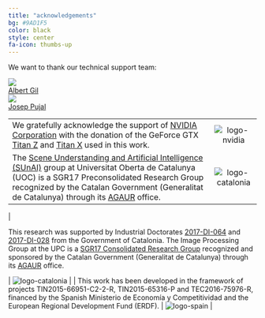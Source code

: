 ```yaml
---
title: "acknowledgements"
bg: #9AD1F5
color: black
style: center
fa-icon: thumbs-up
---
```


We want to thank our technical support team:

<div class="author">
    <a href="https://imatge.upc.edu/web/people/albert-gil-moreno" target="_blank">
      <div class="authorphoto"><img src="https://raw.githubusercontent.com/imatge-upc/retrieval-2016-deepvision/master/authors/gil.jpg"></div>
      <div>Albert Gil</div>
    </a>
</div>
<div class="author">
    <a href="https://imatge.upc.edu/web/people/josep-pujal" target="_blank">
      <div class="authorphoto"><img src="https://lh3.googleusercontent.com/-YEw7M4dwUPI/AAAAAAAAAAI/AAAAAAAAHEU/orFv7MNtg-c/photo.jpg"></div>
      <div>Josep Pujal</div>
    </a>
</div>


|   |   |
|:--|:-:|
|  We gratefully acknowledge the support of [NVIDIA Corporation](http://www.nvidia.com/content/global/global.php) with the donation of the GeForce GTX [Titan Z](http://www.nvidia.com/gtx-700-graphics-cards/gtx-titan-z/) and [Titan X](http://www.geforce.com/hardware/desktop-gpus/geforce-gtx-titan-x) used in this work. |  ![logo-nvidia] |
|  The [Scene Understanding and Artificial Intelligence (SUnAI)](http://sunai.uoc.edu/) group at Universitat Oberta de Catalunya (UOC) is a SGR17 Preconsolidated Research Group recognized by the Catalan Government (Generalitat de Catalunya) through its [AGAUR](http://agaur.gencat.cat/en/inici/index.html) office. |  ![logo-catalonia] |
|  

This research was supported by Industrial Doctorates [2017-DI-064](https://imatge.upc.edu/web/projects/deep-learning-video-analytics-sport-events) and [2017-DI-028](https://imatge.upc.edu/web/projects/deep-learning-3d-reconstruction-and-simulation-aesthetic-procedures) from the Government of Catalonia. The Image Processing Group at the UPC is a [SGR17 Consolidated Research Group](https://imatge.upc.edu/web/projects/sgr17-image-and-video-processing-group) recognized and sponsored by the Catalan Government (Generalitat de Catalunya) through its [AGAUR](http://agaur.gencat.cat/en/inici/index.html) office. 


|  ![logo-catalonia] |
|  This work has been developed in the framework of projects TIN2015-66951-C2-2-R, TIN2015-65316-P and TEC2016-75976-R, financed by the Spanish Ministerio de Economía y Competitividad and the European Regional Development Fund (ERDF).  | ![logo-spain] | 

[logo-nvidia]: https://raw.githubusercontent.com/imatge-upc/retrieval-2016-deepvision/master/logos/nvidia.jpg "Logo of NVidia"
[logo-catalonia]: https://raw.githubusercontent.com/imatge-upc/retrieval-2016-deepvision/master/logos/generalitat.jpg "Logo of Catalan government"
[logo-spain]: https://raw.githubusercontent.com/imatge-upc/retrieval-2016-deepvision/master/logos/MEyC.png "Logo of Spanish government"
